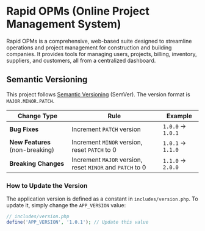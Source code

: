 # Rapid OPMs (Online Project Management System)

Rapid OPMs is a comprehensive, web-based suite designed to streamline operations and project management for construction and building companies. It provides tools for managing users, projects, billing, inventory, suppliers, and customers, all from a centralized dashboard.

## Semantic Versioning

This project follows [Semantic Versioning](https://semver.org/) (SemVer). The version format is `MAJOR.MINOR.PATCH`.

| Change Type               | Rule                                           | Example          |
| ------------------------- | ---------------------------------------------- | ---------------- |
| **Bug Fixes**             | Increment `PATCH` version                      | `1.0.0` -> `1.0.1` |
| **New Features** (non-breaking) | Increment `MINOR` version, reset `PATCH` to 0 | `1.0.1` -> `1.1.0` |
| **Breaking Changes**      | Increment `MAJOR` version, reset `MINOR` and `PATCH` to 0 | `1.1.0` -> `2.0.0` |

### How to Update the Version

The application version is defined as a constant in `includes/version.php`. To update it, simply change the `APP_VERSION` value:

```php
// includes/version.php
define('APP_VERSION', '1.0.1'); // Update this value
```
